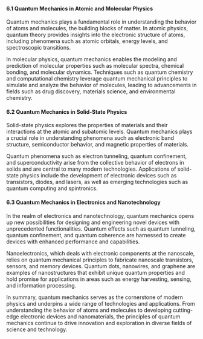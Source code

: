 
#### 6.1 Quantum Mechanics in Atomic and Molecular Physics

Quantum mechanics plays a fundamental role in understanding the behavior of atoms and molecules, the building blocks of matter. In atomic physics, quantum theory provides insights into the electronic structure of atoms, including phenomena such as atomic orbitals, energy levels, and spectroscopic transitions.

In molecular physics, quantum mechanics enables the modeling and prediction of molecular properties such as molecular spectra, chemical bonding, and molecular dynamics. Techniques such as quantum chemistry and computational chemistry leverage quantum mechanical principles to simulate and analyze the behavior of molecules, leading to advancements in fields such as drug discovery, materials science, and environmental chemistry.

#### 6.2 Quantum Mechanics in Solid-State Physics

Solid-state physics explores the properties of materials and their interactions at the atomic and subatomic levels. Quantum mechanics plays a crucial role in understanding phenomena such as electronic band structure, semiconductor behavior, and magnetic properties of materials.

Quantum phenomena such as electron tunneling, quantum confinement, and superconductivity arise from the collective behavior of electrons in solids and are central to many modern technologies. Applications of solid-state physics include the development of electronic devices such as transistors, diodes, and lasers, as well as emerging technologies such as quantum computing and spintronics.

#### 6.3 Quantum Mechanics in Electronics and Nanotechnology

In the realm of electronics and nanotechnology, quantum mechanics opens up new possibilities for designing and engineering novel devices with unprecedented functionalities. Quantum effects such as quantum tunneling, quantum confinement, and quantum coherence are harnessed to create devices with enhanced performance and capabilities.

Nanoelectronics, which deals with electronic components at the nanoscale, relies on quantum mechanical principles to fabricate nanoscale transistors, sensors, and memory devices. Quantum dots, nanowires, and graphene are examples of nanostructures that exhibit unique quantum properties and hold promise for applications in areas such as energy harvesting, sensing, and information processing.

In summary, quantum mechanics serves as the cornerstone of modern physics and underpins a wide range of technologies and applications. From understanding the behavior of atoms and molecules to developing cutting-edge electronic devices and nanomaterials, the principles of quantum mechanics continue to drive innovation and exploration in diverse fields of science and technology.